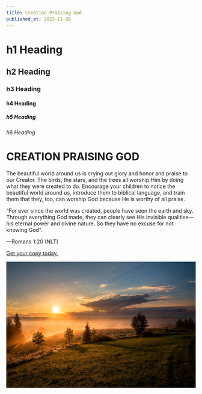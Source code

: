 ```yaml
---
title: Creation Praising God
published_at: 2022-11-26
---
```


# h1 Heading
## h2 Heading
### h3 Heading
#### h4 Heading
##### h5 Heading
###### h6 Heading


# CREATION PRAISING GOD

The beautiful world around us is crying out glory and honor and praise to our Creator. The birds, the stars, and the trees all worship Him by doing what they were created to do. Encourage your children to notice the beautiful world around us, introduce them to biblical language,  and train them that they, too, can worship God because He is worthy of all praise. 

“For ever since the world was created, people have seen the earth and sky. Through everything God made, they can clearly see His invisible qualities—his eternal power and divine nature. So they have no excuse for not knowing God”.

—Romans 1:20 (NLT)

[Get your copy today.](https://www.elenafedorov.com/)


![image](/static/unsplash.jpg)

